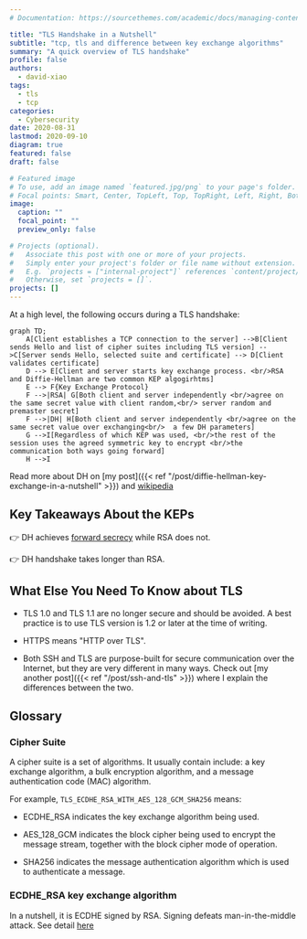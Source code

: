 ```yaml
---
# Documentation: https://sourcethemes.com/academic/docs/managing-content/

title: "TLS Handshake in a Nutshell"
subtitle: "tcp, tls and difference between key exchange algorithms"
summary: "A quick overview of TLS handshake"
profile: false
authors:
  - david-xiao
tags:
  - tls
  - tcp
categories:
  - Cybersecurity
date: 2020-08-31
lastmod: 2020-09-10
diagram: true
featured: false
draft: false

# Featured image
# To use, add an image named `featured.jpg/png` to your page's folder.
# Focal points: Smart, Center, TopLeft, Top, TopRight, Left, Right, BottomLeft, Bottom, BottomRight.
image:
  caption: ""
  focal_point: ""
  preview_only: false

# Projects (optional).
#   Associate this post with one or more of your projects.
#   Simply enter your project's folder or file name without extension.
#   E.g. `projects = ["internal-project"]` references `content/project/deep-learning/index.md`.
#   Otherwise, set `projects = []`.
projects: []
---
```


At a high level, the following occurs during a TLS handshake:

```mermaid
graph TD;
    A[Client establishes a TCP connection to the server] -->B[Client sends Hello and list of cipher suites including TLS version] -->C[Server sends Hello, selected suite and certificate] --> D[Client validates certificate]
    D --> E[Client and server starts key exchange process. <br/>RSA and Diffie-Hellman are two common KEP algogirhtms]
    E --> F{Key Exchange Protocol}
    F -->|RSA| G[Both client and server independently <br/>agree on the same secret value with client random,<br/> server random and premaster secret]
    F -->|DH| H[Both client and server independently <br/>agree on the same secret value over exchanging<br/>  a few DH parameters]
    G -->I[Regardless of which KEP was used, <br/>the rest of the session uses the agreed symmetric key to encrypt <br/>the communication both ways going forward]
    H -->I
```

Read more about DH on [my post]({{< ref "/post/diffie-hellman-key-exchange-in-a-nutshell" >}}) and [wikipedia](https://en.wikipedia.org/wiki/Diffie%E2%80%93Hellman_key_exchange#Cryptographic_explanation)

## Key Takeaways About the KEPs

👉 DH achieves [forward secrecy](https://en.wikipedia.org/wiki/Forward_secrecy) while RSA does not.

👉 DH handshake takes longer than RSA.

## What Else You Need To Know about TLS

- TLS 1.0 and TLS 1.1 are no longer secure and should be avoided. A best practice is to use TLS version is 1.2 or later at the time of writing.

- HTTPS means "HTTP over TLS".

- Both SSH and TLS are purpose-built for secure communication over the Internet, but they are very different in many ways. Check out [my another post]({{< ref "/post/ssh-and-tls" >}}) where I explain the differences between the two.

## Glossary

### Cipher Suite

A cipher suite is a set of algorithms. It usually contain include: a key exchange algorithm, a bulk encryption algorithm, and a message authentication code (MAC) algorithm.

For example, `TLS_ECDHE_RSA_WITH_AES_128_GCM_SHA256` means:

- ECDHE_RSA indicates the key exchange algorithm being used.

- AES_128_GCM indicates the block cipher being used to encrypt the message stream, together with the block cipher mode of operation.
- SHA256 indicates the message authentication algorithm which is used to authenticate a message.

### ECDHE_RSA key exchange algorithm

In a nutshell, it is ECDHE signed by RSA. Signing defeats man-in-the-middle attack. See detail [here](https://en.wikipedia.org/wiki/Elliptic-curve_Diffie-Hellman)
